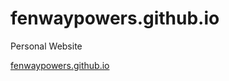 # fenwaypowers.github.io
Personal Website

[fenwaypowers.github.io](https://fenwaypowers.github.io)
